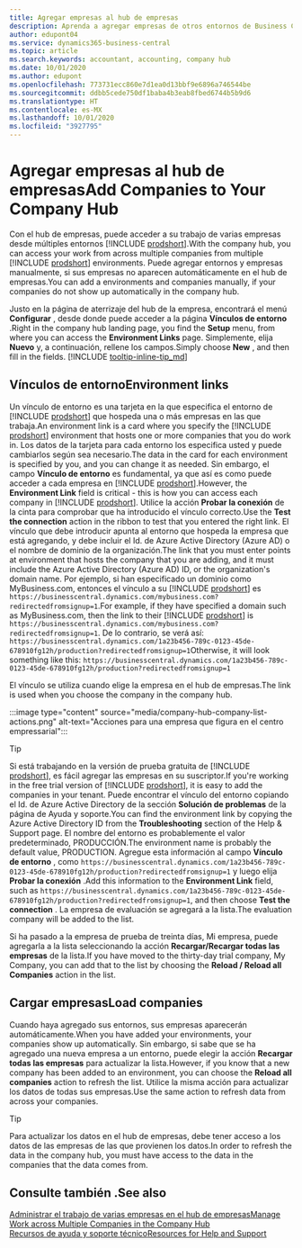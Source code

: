 ```yaml
---
title: Agregar empresas al hub de empresas
description: Aprenda a agregar empresas de otros entornos de Business Central al hub de empresas para poder administrar el trabajo en todos los entornos.
author: edupont04
ms.service: dynamics365-business-central
ms.topic: article
ms.search.keywords: accountant, accounting, company hub
ms.date: 10/01/2020
ms.author: edupont
ms.openlocfilehash: 773731ecc860e7d1ea0d13bbf9e6896a746544be
ms.sourcegitcommit: ddbb5cede750df1baba4b3eab8fbed6744b5b9d6
ms.translationtype: HT
ms.contentlocale: es-MX
ms.lasthandoff: 10/01/2020
ms.locfileid: "3927795"
---
```

# <a name="add-companies-to-your-company-hub"></a><span data-ttu-id="788d7-103">Agregar empresas al hub de empresas</span><span class="sxs-lookup"><span data-stu-id="788d7-103">Add Companies to Your Company Hub</span></span>

<span data-ttu-id="788d7-104">Con el hub de empresas, puede acceder a su trabajo de varias empresas desde múltiples entornos [!INCLUDE [prodshort](includes/prodshort.md)].</span><span class="sxs-lookup"><span data-stu-id="788d7-104">With the company hub, you can access your work from across multiple companies from multiple [!INCLUDE [prodshort](includes/prodshort.md)] environments.</span></span> <span data-ttu-id="788d7-105">Puede agregar entornos y empresas manualmente, si sus empresas no aparecen automáticamente en el hub de empresas.</span><span class="sxs-lookup"><span data-stu-id="788d7-105">You can add a environments and companies manually, if your companies do not show up automatically in the company hub.</span></span>  

<span data-ttu-id="788d7-106">Justo en la página de aterrizaje del hub de la empresa, encontrará el menú **Configurar** , desde donde puede acceder a la página **Vínculos de entorno** .</span><span class="sxs-lookup"><span data-stu-id="788d7-106">Right in the company hub landing page, you find the **Setup** menu, from where you can access the **Environment Links** page.</span></span> <span data-ttu-id="788d7-107">Simplemente, elija **Nuevo** y, a continuación, rellene los campos.</span><span class="sxs-lookup"><span data-stu-id="788d7-107">Simply choose **New** , and then fill in the fields.</span></span> [!INCLUDE [tooltip-inline-tip_md](includes/tooltip-inline-tip_md.md)]  

## <a name="environment-links"></a><span data-ttu-id="788d7-108">Vínculos de entorno</span><span class="sxs-lookup"><span data-stu-id="788d7-108">Environment links</span></span>

<span data-ttu-id="788d7-109">Un vínculo de entorno es una tarjeta en la que especifica el entorno de [!INCLUDE [prodshort](includes/prodshort.md)] que hospeda una o más empresas en las que trabaja.</span><span class="sxs-lookup"><span data-stu-id="788d7-109">An environment link is a card where you specify the [!INCLUDE [prodshort](includes/prodshort.md)] environment that hosts one or more companies that you do work in.</span></span> <span data-ttu-id="788d7-110">Los datos de la tarjeta para cada entorno los especifica usted y puede cambiarlos según sea necesario.</span><span class="sxs-lookup"><span data-stu-id="788d7-110">The data in the card for each environment is specified by you, and you can change it as needed.</span></span> <span data-ttu-id="788d7-111">Sin embargo, el campo **Vínculo de entorno** es fundamental, ya que así es como puede acceder a cada empresa en [!INCLUDE [prodshort](includes/prodshort.md)].</span><span class="sxs-lookup"><span data-stu-id="788d7-111">However, the **Environment Link** field is critical - this is how you can access each company in [!INCLUDE [prodshort](includes/prodshort.md)].</span></span> <span data-ttu-id="788d7-112">Utilice la acción **Probar la conexión** de la cinta para comprobar que ha introducido el vínculo correcto.</span><span class="sxs-lookup"><span data-stu-id="788d7-112">Use the **Test the connection** action in the ribbon to test that you entered the right link.</span></span> <span data-ttu-id="788d7-113">El vínculo que debe introducir apunta al entorno que hospeda la empresa que está agregando, y debe incluir el Id. de Azure Active Directory (Azure AD) o el nombre de dominio de la organización.</span><span class="sxs-lookup"><span data-stu-id="788d7-113">The link that you must enter points at environment that hosts the company that you are adding, and it must include the Azure Active Directory (Azure AD) ID, or the organization's domain name.</span></span> <span data-ttu-id="788d7-114">Por ejemplo, si han especificado un dominio como MyBusiness.com, entonces el vínculo a su [!INCLUDE [prodshort](includes/prodshort.md)] es ```https://businesscentral.dynamics.com/mybusiness.com?redirectedfromsignup=1```.</span><span class="sxs-lookup"><span data-stu-id="788d7-114">For example, if they have specified a domain such as MyBusiness.com, then the link to their [!INCLUDE [prodshort](includes/prodshort.md)] is ```https://businesscentral.dynamics.com/mybusiness.com?redirectedfromsignup=1```.</span></span> <span data-ttu-id="788d7-115">De lo contrario, se verá así: ```https://businesscentral.dynamics.com/1a23b456-789c-0123-45de-678910fg12h/production?redirectedfromsignup=1```</span><span class="sxs-lookup"><span data-stu-id="788d7-115">Otherwise, it will look something like this: ```https://businesscentral.dynamics.com/1a23b456-789c-0123-45de-678910fg12h/production?redirectedfromsignup=1```</span></span>  

<span data-ttu-id="788d7-116">El vínculo se utiliza cuando elige la empresa en el hub de empresas.</span><span class="sxs-lookup"><span data-stu-id="788d7-116">The link is used when you choose the company in the company hub.</span></span>  

:::image type="content" source="media/company-hub-company-list-actions.png" alt-text="Acciones para una empresa que figura en el centro empressarial":::

> [!TIP]
> <span data-ttu-id="788d7-118">Si está trabajando en la versión de prueba gratuita de [!INCLUDE [prodshort](includes/prodshort.md)], es fácil agregar las empresas en su suscriptor.</span><span class="sxs-lookup"><span data-stu-id="788d7-118">If you're working in the free trial version of [!INCLUDE [prodshort](includes/prodshort.md)], it is easy to add the companies in your tenant.</span></span> <span data-ttu-id="788d7-119">Puede encontrar el vínculo del entorno copiando el Id. de Azure Active Directory de la sección **Solución de problemas** de la página de Ayuda y soporte.</span><span class="sxs-lookup"><span data-stu-id="788d7-119">You can find the environment link by copying the Azure Active Directory ID from the **Troubleshooting** section of the Help & Support page.</span></span> <span data-ttu-id="788d7-120">El nombre del entorno es probablemente el valor predeterminado, PRODUCCIÓN.</span><span class="sxs-lookup"><span data-stu-id="788d7-120">The environment name is probably the default value, PRODUCTION.</span></span> <span data-ttu-id="788d7-121">Agregue esta información al campo **Vínculo de entorno** , como ```https://businesscentral.dynamics.com/1a23b456-789c-0123-45de-678910fg12h/production?redirectedfromsignup=1``` y luego elija **Probar la conexión** .</span><span class="sxs-lookup"><span data-stu-id="788d7-121">Add this information to the **Environment Link** field, such as ```https://businesscentral.dynamics.com/1a23b456-789c-0123-45de-678910fg12h/production?redirectedfromsignup=1```, and then choose **Test the connection** .</span></span> <span data-ttu-id="788d7-122">La empresa de evaluación se agregará a la lista.</span><span class="sxs-lookup"><span data-stu-id="788d7-122">The evaluation company will be added to the list.</span></span>
>
> <span data-ttu-id="788d7-123">Si ha pasado a la empresa de prueba de treinta días, Mi empresa, puede agregarla a la lista seleccionando la acción **Recargar/Recargar todas las empresas** de la lista.</span><span class="sxs-lookup"><span data-stu-id="788d7-123">If you have moved to the thirty-day trial company, My Company, you can add that to the list by choosing the **Reload / Reload all Companies** action in the list.</span></span>

## <a name="load-companies"></a><span data-ttu-id="788d7-124">Cargar empresas</span><span class="sxs-lookup"><span data-stu-id="788d7-124">Load companies</span></span>

<span data-ttu-id="788d7-125">Cuando haya agregado sus entornos, sus empresas aparecerán automáticamente.</span><span class="sxs-lookup"><span data-stu-id="788d7-125">When you have added your environments, your companies show up automatically.</span></span> <span data-ttu-id="788d7-126">Sin embargo, si sabe que se ha agregado una nueva empresa a un entorno, puede elegir la acción **Recargar todas las empresas** para actualizar la lista.</span><span class="sxs-lookup"><span data-stu-id="788d7-126">However, if you know that a new company has been added to an environment, you can choose the **Reload all companies** action to refresh the list.</span></span> <span data-ttu-id="788d7-127">Utilice la misma acción para actualizar los datos de todas sus empresas.</span><span class="sxs-lookup"><span data-stu-id="788d7-127">Use the same action to refresh data from across your companies.</span></span>  

> [!TIP]
> <span data-ttu-id="788d7-128">Para actualizar los datos en el hub de empresas, debe tener acceso a los datos de las empresas de las que provienen los datos.</span><span class="sxs-lookup"><span data-stu-id="788d7-128">In order to refresh the data in the company hub, you must have access to the data in the companies that the data comes from.</span></span>

## <a name="see-also"></a><span data-ttu-id="788d7-129">Consulte también .</span><span class="sxs-lookup"><span data-stu-id="788d7-129">See also</span></span>

[<span data-ttu-id="788d7-130">Administrar el trabajo de varias empresas en el hub de empresas</span><span class="sxs-lookup"><span data-stu-id="788d7-130">Manage Work across Multiple Companies in the Company Hub</span></span>](company-hub.md)  
[<span data-ttu-id="788d7-131">Recursos de ayuda y soporte técnico</span><span class="sxs-lookup"><span data-stu-id="788d7-131">Resources for Help and Support</span></span>](product-help-and-support.md)  
